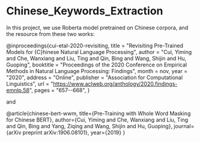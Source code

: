 # Chinese_Keywords_Extraction


In this project, we use Roberta model pretrained on Chinese corpora, and the resource from these two works:

@inproceedings{cui-etal-2020-revisiting,
  title = "Revisiting Pre-Trained Models for {C}hinese Natural Language Processing",
  author = "Cui, Yiming  and
    Che, Wanxiang  and
    Liu, Ting  and
    Qin, Bing  and
    Wang, Shijin  and
    Hu, Guoping",
  booktitle = "Proceedings of the 2020 Conference on Empirical Methods in Natural Language Processing: Findings",
  month = nov,
  year = "2020",
  address = "Online",
  publisher = "Association for Computational Linguistics",
  url = "https://www.aclweb.org/anthology/2020.findings-emnlp.58",
  pages = "657--668",
}

and

@article{chinese-bert-wwm,
title={Pre-Training with Whole Word Masking for Chinese BERT},
author={Cui, Yiming and Che, Wanxiang and Liu, Ting and Qin, Bing and Yang, Ziqing and Wang, Shijin and Hu, Guoping},
journal={arXiv preprint arXiv:1906.08101},
year={2019}
}